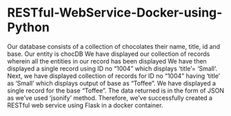 # RESTful-WebService-Docker-using-Python
Our database consists of a collection of chocolates their name, title, id and base. 
Our entity is chocDB 
We have displayed our collection of records wherein all the entities in our record has been displayed
We have then displayed a single record using ID no “1004” which displays ‘title’= ‘Small’.
Next, we have displayed collection of records for ID no “1004” having ‘title’ as ‘Small’ which displays output of base as “Toffee”.
We have displayed a single record for the base “Toffee”.
The data returned is in the form of JSON as we’ve used ‘jsonify’ method.
Therefore, we’ve successfully created a RESTful web service using Flask in a docker container.

